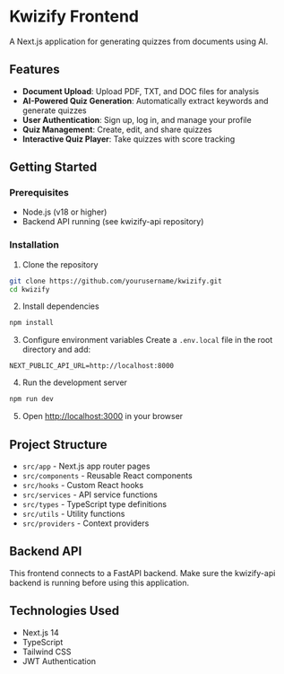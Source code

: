 # Kwizify Frontend

A Next.js application for generating quizzes from documents using AI.

## Features

- **Document Upload**: Upload PDF, TXT, and DOC files for analysis
- **AI-Powered Quiz Generation**: Automatically extract keywords and generate quizzes
- **User Authentication**: Sign up, log in, and manage your profile
- **Quiz Management**: Create, edit, and share quizzes
- **Interactive Quiz Player**: Take quizzes with score tracking

## Getting Started

### Prerequisites

- Node.js (v18 or higher)
- Backend API running (see kwizify-api repository)

### Installation

1. Clone the repository
```bash
git clone https://github.com/yourusername/kwizify.git
cd kwizify
```

2. Install dependencies
```bash
npm install
```

3. Configure environment variables
   Create a `.env.local` file in the root directory and add:
```
NEXT_PUBLIC_API_URL=http://localhost:8000
```

4. Run the development server
```bash
npm run dev
```

5. Open [http://localhost:3000](http://localhost:3000) in your browser

## Project Structure

- `src/app` - Next.js app router pages
- `src/components` - Reusable React components
- `src/hooks` - Custom React hooks
- `src/services` - API service functions
- `src/types` - TypeScript type definitions
- `src/utils` - Utility functions
- `src/providers` - Context providers

## Backend API

This frontend connects to a FastAPI backend. Make sure the kwizify-api backend is running before using this application.

## Technologies Used

- Next.js 14
- TypeScript
- Tailwind CSS
- JWT Authentication